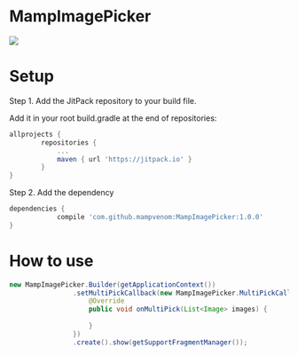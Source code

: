 # MampImagePicker

[![](https://jitpack.io/v/mampvenom/MampImagePicker.svg)](https://jitpack.io/#mampvenom/MampImagePicker)

Setup
====================

Step 1. Add the JitPack repository to your build file.

Add it in your root build.gradle at the end of repositories:

```Groovy
allprojects {
		repositories {
			...
			maven { url 'https://jitpack.io' }
		}
}
```

Step 2. Add the dependency

```Groovy
dependencies {
	        compile 'com.github.mampvenom:MampImagePicker:1.0.0'
}
```

How to use
====================

```Java
new MampImagePicker.Builder(getApplicationContext())
                .setMultiPickCallback(new MampImagePicker.MultiPickCallback() {
                    @Override
                    public void onMultiPick(List<Image> images) {
                        
                    }
                })
                .create().show(getSupportFragmentManager());
```
